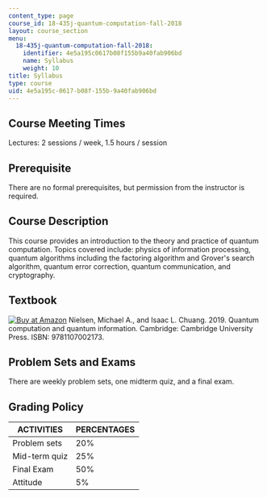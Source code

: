 ```yaml
---
content_type: page
course_id: 18-435j-quantum-computation-fall-2018
layout: course_section
menu:
  18-435j-quantum-computation-fall-2018:
    identifier: 4e5a195c0617b08f155b9a40fab906bd
    name: Syllabus
    weight: 10
title: Syllabus
type: course
uid: 4e5a195c-0617-b08f-155b-9a40fab906bd
---
```


Course Meeting Times
--------------------

Lectures: 2 sessions / week, 1.5 hours / session

Prerequisite
------------

There are no formal prerequisites, but permission from the instructor is required.

Course Description
------------------

This course provides an introduction to the theory and practice of quantum computation. Topics covered include: physics of information processing, quantum algorithms including the factoring algorithm and Grover's search algorithm, quantum error correction, quantum communication, and cryptography.

Textbook
--------

[![Buy at Amazon](/images/a_logo_17.gif)](http://www.amazon.com/dp/9781107002173/?tag=mitopencourse-20) Nielsen, Michael A., and Isaac L. Chuang. 2019. Quantum computation and quantum information. Cambridge: Cambridge University Press. ISBN: 9781107002173.

Problem Sets and Exams
----------------------

There are weekly problem sets, one midterm quiz, and a final exam.

Grading Policy
--------------

| ACTIVITIES | PERCENTAGES |
| --- | --- |
| Problem sets | 20% |
| Mid-term quiz | 25% |
| Final Exam | 50% |
| Attitude | 5%